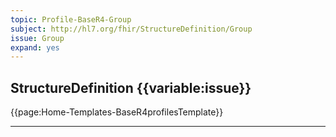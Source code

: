 ```yaml
---
topic: Profile-BaseR4-Group
subject: http://hl7.org/fhir/StructureDefinition/Group
issue: Group
expand: yes
---
```




## StructureDefinition {{variable:issue}}

{{page:Home-Templates-BaseR4profilesTemplate}}

<hr class="thickline">
